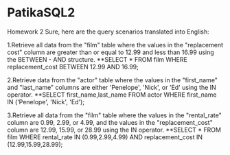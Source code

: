 # PatikaSQL2
Homework 2
Sure, here are the query scenarios translated into English:

1.Retrieve all data from the "film" table where the values in the "replacement cost" column are greater than or equal to 12.99 and less than 16.99 using the BETWEEN - AND structure.
**SELECT * FROM film WHERE replacement_cost BETWEEN 12.99 AND 16.99;

2.Retrieve data from the "actor" table where the values in the "first_name" and "last_name" columns are either 'Penelope', 'Nick', or 'Ed' using the IN operator.
**SELECT first_name,last_name FROM actor WHERE first_name IN ('Penelope', 'Nick', 'Ed');

3.Retrieve all data from the "film" table where the values in the "rental_rate" column are 0.99, 2.99, or 4.99, and the values in the "replacement_cost" column are 12.99, 15.99, or 28.99 using the IN operator.
**SELECT * FROM film WHERE rental_rate IN (0.99,2.99,4.99) AND  replacement_cost IN (12.99,15.99,28.99);




